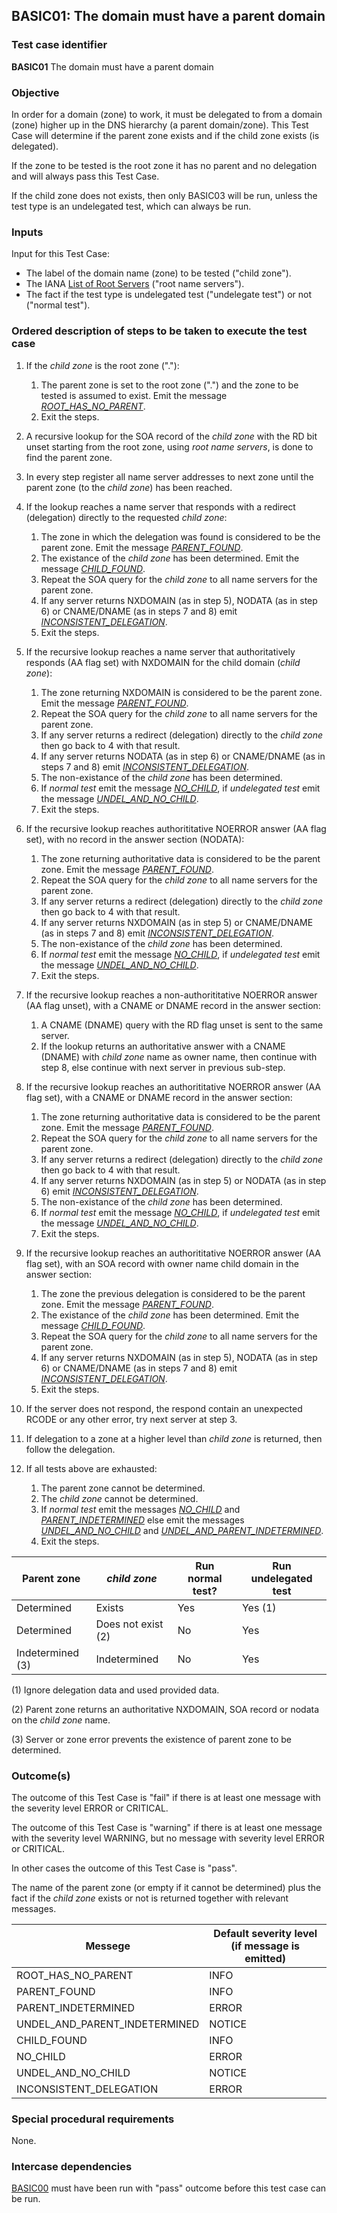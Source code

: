 ## BASIC01: The domain must have a parent domain

### Test case identifier
**BASIC01** The domain must have a parent domain

### Objective

In order for a domain (zone) to work, it must be delegated to from a 
domain (zone) higher up in the DNS hierarchy (a parent domain/zone). 
This Test Case will determine if the parent zone exists and if the
child zone exists (is delegated).

If the zone to be tested is the root zone it has no parent and no
delegation and will always pass this Test Case.

If the child zone does not exists, then only BASIC03 will be run,
unless the test type is an undelegated test, which can always be 
run.

### Inputs

Input for this Test Case:
* The label of the domain name (zone) to be tested ("child zone").
* The IANA [List of Root Servers] ("root name servers").
* The fact if the test type is undelegated test ("undelegate test") or not
  ("normal test").

### Ordered description of steps to be taken to execute the test case

1. If the *child zone* is the root zone ("."):
   1. The parent zone is set to the root zone (".") and the zone to be tested
      is assumed to exist.
      Emit the message *[ROOT_HAS_NO_PARENT]*.
   2. Exit the steps.

2. A recursive lookup for the SOA record of the *child zone* with the RD bit unset
   starting from the root zone, using *root name servers*, is done to find the 
   parent zone.

3. In every step register all name server addresses to next zone until the
   parent zone (to the *child zone*) has been reached.

4. If the lookup reaches a name server that responds with a redirect (delegation)
   directly to the requested *child zone*:
   1. The zone in which the delegation was found is considered to be the parent 
      zone. Emit the message *[PARENT_FOUND]*.
   2. The existance of the *child zone* has been determined. Emit the message
      *[CHILD_FOUND]*.
   3. Repeat the SOA query for the *child zone* to all name servers for the
      parent zone.
   4. If any server returns NXDOMAIN (as in step 5), NODATA (as in step 6) or
      CNAME/DNAME (as in steps 7 and 8) emit *[INCONSISTENT_DELEGATION]*.
   3. Exit the steps.

5. If the recursive lookup reaches a name server that authoritatively responds
   (AA flag set) with NXDOMAIN for the child domain (*child zone*): 
   1. The zone returning NXDOMAIN is considered to be the parent zone. Emit the
      message *[PARENT_FOUND]*.
   2. Repeat the SOA query for the *child zone* to all name servers for the
      parent zone.
   3. If any server returns a redirect (delegation) directly to the *child
      zone* then go back to 4 with that result.
   4. If any server returns NODATA (as in step 6) or
      CNAME/DNAME (as in steps 7 and 8) emit *[INCONSISTENT_DELEGATION]*.
   5. The non-existance of the *child zone* has been determined. 
   6. If *normal test* emit the message *[NO_CHILD]*, if *undelegated test*
      emit the message *[UNDEL_AND_NO_CHILD]*.
   7. Exit the steps.

6. If the recursive lookup reaches authorititative NOERROR answer (AA flag set), 
   with no record in the answer section (NODATA):
   1. The zone returning authoritative data is considered to be the parent zone. 
      Emit the message *[PARENT_FOUND]*.
   2. Repeat the SOA query for the *child zone* to all name servers for the
      parent zone.
   3. If any server returns a redirect (delegation) directly to the *child
      zone* then go back to 4 with that result.
   4. If any server returns NXDOMAIN (as in step 5) or
      CNAME/DNAME (as in steps 7 and 8) emit *[INCONSISTENT_DELEGATION]*.
   5. The non-existance of the *child zone* has been determined.
   6. If *normal test* emit the message *[NO_CHILD]*, if *undelegated test*
      emit the message *[UNDEL_AND_NO_CHILD]*.
   7. Exit the steps.

7. If the recursive lookup reaches a non-authorititative NOERROR answer (AA flag 
   unset), with a CNAME or DNAME record in the answer section:
   1. A CNAME (DNAME) query with the RD flag unset is sent to the same server.
   2. If the lookup returns an authoritative answer with a CNAME (DNAME) with
      *child zone* name as owner name, then continue with step 8, else continue
      with next server in previous sub-step.

8. If the recursive lookup reaches an authorititative NOERROR answer (AA flag 
   set), with a CNAME or DNAME record in the answer section:
   1. The zone returning authoritative data is considered to be the parent zone. 
      Emit the message *[PARENT_FOUND]*.
   2. Repeat the SOA query for the *child zone* to all name servers for the
      parent zone.
   3. If any server returns a redirect (delegation) directly to the *child
      zone* then go back to 4 with that result.
   4. If any server returns NXDOMAIN (as in step 5) or NODATA (as in step 6)
      emit *[INCONSISTENT_DELEGATION]*.
   5. The non-existance of the *child zone* has been determined.
   6. If *normal test* emit the message *[NO_CHILD]*, if *undelegated test*
      emit the message *[UNDEL_AND_NO_CHILD]*.
   7. Exit the steps.

9. If the recursive lookup reaches an authorititative NOERROR answer (AA flag 
   set), with an SOA record with owner name child domain in the answer section:
   1. The zone the previous delegation is considered to be the parent zone. Emit the
      message *[PARENT_FOUND]*.
   2. The existance of the *child zone* has been determined. Emit the message
      *[CHILD_FOUND]*.
   3. Repeat the SOA query for the *child zone* to all name servers for the
      parent zone.
   4. If any server returns NXDOMAIN (as in step 5), NODATA (as in step 6) or
      CNAME/DNAME (as in steps 7 and 8) emit *[INCONSISTENT_DELEGATION]*.
   5. Exit the steps.

10. If the server does not respond, the respond contain an unexpected RCODE or
    any other error, try next server at step 3. 

11. If delegation to a zone at a higher level than *child zone* is returned, 
    then follow the delegation.

12. If all tests above are exhausted: 
    1. The parent zone cannot be determined.
    2. The *child zone* cannot be determined.
    3. If *normal test* emit the messages *[NO_CHILD]* and *[PARENT_INDETERMINED]*
       else emit the messages *[UNDEL_AND_NO_CHILD]* and 
       *[UNDEL_AND_PARENT_INDETERMINED]*.
    4. Exit the steps.


Parent zone     |*child zone*        |Run normal test?|Run undelegated test
----------------|------------------|----------------|---------------------------------
Determined      |Exists            |Yes             |Yes (1)
Determined      |Does not exist (2)|No              |Yes
Indetermined (3)|Indetermined      |No              |Yes

  (1) Ignore delegation data and used provided data.

  (2) Parent zone returns an authoritative NXDOMAIN, SOA record or nodata on the 
      *child zone* name.
  
  (3) Server or zone error prevents the existence of parent zone to be determined.


### Outcome(s)

The outcome of this Test Case is "fail" if there is at least one message 
with the severity level ERROR or CRITICAL.

The outcome of this Test Case is "warning" if there is at least one 
message with the severity level WARNING, but no message with severity level 
ERROR or CRITICAL.

In other cases the outcome of this Test Case is "pass".

The name of the parent zone (or empty if it cannot be determined) plus the
fact if the *child zone* exists or not is returned together with relevant 
messages.

Messege                        |Default severity level (if message is emitted)
-------------------------------|----------------------------------------------
ROOT_HAS_NO_PARENT             |INFO
PARENT_FOUND                   |INFO
PARENT_INDETERMINED            |ERROR
UNDEL_AND_PARENT_INDETERMINED  |NOTICE
CHILD_FOUND                    |INFO
NO_CHILD                       |ERROR
UNDEL_AND_NO_CHILD             |NOTICE
INCONSISTENT_DELEGATION        |ERROR

### Special procedural requirements

None.

### Intercase dependencies

[BASIC00] must have been run with "pass" outcome before this test case
can be run.



[List of Root Servers]: https://www.iana.org/domains/root/servers

[BASIC00]: basic00.md

[BASIC03]: basic03.md

[ROOT_HAS_NO_PARENT]: #outcomes

[PARENT_FOUND]: #outcomes

[PARENT_INDETERMINED]: #outcomes

[UNDEL_AND_PARENT_INDETERMINED]: #outcomes

[CHILD_FOUND]: #outcomes

[NO_CHILD]: #outcomes

[UNDEL_AND_NO_CHILD]: #outcomes

[INCONSISTENT_DELEGATION]: #outcomes